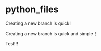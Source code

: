 # python_files

Creating a new branch is quick!

Creating a new branch is quick and simple！

Test!!!
